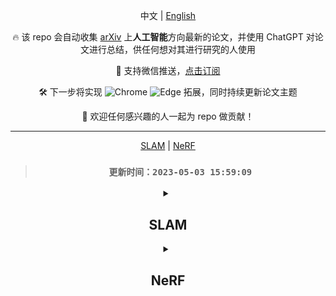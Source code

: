 <div align="center">

中文 | [English](./README.md)

🔥 该 repo 会自动收集 [arXiv](https://arxiv.org/) 上**人工智能**方向最新的论文，并使用 ChatGPT 对论文进行总结，供任何想对其进行研究的人使用

🔔 支持微信推送，[点击订阅](https://wxpusher.zjiecode.com/wxuser/?type=2&id=9888#/follow)

🛠️ 下一步将实现 ![Chrome][Chrome-image] ![Edge][Edge-image] 拓展，同时持续更新论文主题

🤗 欢迎任何感兴趣的人一起为 repo 做贡献！

[Chrome-image]: https://img.shields.io/badge/-Chrome-brightgreen?logo=google-chrome&logoColor=white

[Edge-image]: https://img.shields.io/badge/-Edge-blue?logo=microsoft-edge&logoColor=white

---

[SLAM](#SLAM) | [NeRF](#NeRF)

> ### `更新时间：2023-05-03 15:59:09`

<details><summary>

## **SLAM**

</summary>

| 发布时间 | 标题 | 总结 |
|:-:|:-:|:-:|

</details>
<details><summary>

## **NeRF**

</summary>

| 发布时间 | 标题 | 总结 |
|:-:|:-:|:-:|

</details>
</div>